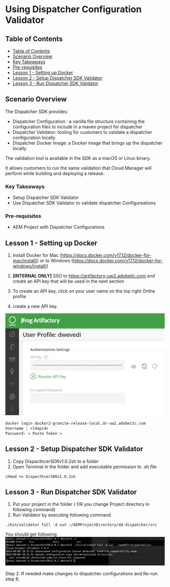 # Using Dispatcher Configuration Validator


## Table of Contents

  
  - [Table of Contents](#table-of-contents)
  - [Scenario Overview](#scenario-overview)
  - [Key Takeaways](#key-takeaways)
 - [Pre-requisites](#pre-requisites)
  - [Lesson 1 - Setting up Docker](#lesson-1---setting-up-docker)
  - [Lesson 2 - Setup Dispatcher SDK Validator](#lesson-2---setup-dispatcher-sdk-validator)
  - [Lesson 3 - Run Dispatcher SDK Validator](#lesson-3---run-dispatcher-sdk-validator)




## Scenario Overview
The Dispatcher SDK provides:

* Dispatcher Configuration : a vanilla file structure containing the configuration files to include in a maven project for dispatcher
* Dispatcher Validator: tooling for customers to validate a dispatcher configuration locally
* Dispatcher Docker Image: a Docker image that brings up the dispatcher locally

The validation tool is available in the SDK as a macOS or Linux binary.

It allows customers to run the same validation that Cloud Manager will perform while building and deploying a release.

### Key Takeaways

* Setup Dispatcher SDK Validator
* Use Dispatcher SDK Validator to validate dispatcher Configureations


### Pre-requisites

* AEM Project with Dispatcher Configurations

## Lesson 1 - Setting up Docker

1. Install Docker for Mac (https://docs.docker.com/v17.12/docker-for-mac/install/) or to Windows (https://docs.docker.com/v17.12/docker-for-windows/install/)

2. **[INTERNAL ONLY]** SSO to https://artifactory-uw2.adobeitc.com and create an API key that will be used in the next section
3. To create an API key, click on your user name on the top right 
Onthe profile
4. create a new API key. 

![SSO](./sso.jpg)

```
docker login docker2-granite-release-local.dr-uw2.adobeitc.com 
Username : <ldapid>
Password: < Paste Token >

```
## Lesson 2 - Setup Dispatcher SDK Validator

1. Copy DispacthcerSDKv1.0.2sh to a folder
2. Open Terminal in the folder and add executable permission to .sh file
```
chmod +x DispacthcerSDKv1.0.2sh
```


## Lesson 3 - Run Dispatcher SDK Validator

1. Put your project in the folder ( OR you change Project directory in following command)
2. Run Validator by executing following command

```
./bin/validator full -d out ~/AEMProjectDirectory/dd-dispatcher/src

```

You should get following 
![Terminal Output](validator-terminal.png)

Step 2. If needed make changes to dispatcher configurations and Re-run step 6.